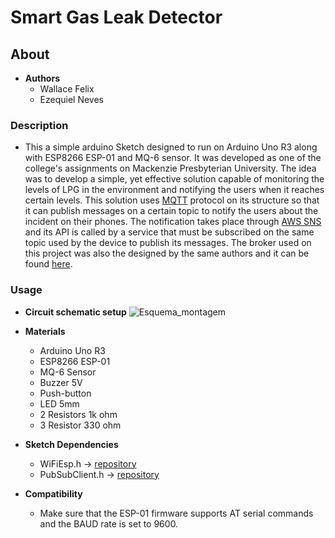 # Smart Gas Leak Detector
## About
- **Authors**
	 - Wallace Felix
	 - Ezequiel Neves

### Description
- This a simple arduino Sketch designed to run on Arduino Uno R3 along with ESP8266 ESP-01 and MQ-6 sensor. It was developed as one of the college's assignments on Mackenzie Presbyterian University.
	The idea was to develop a simple, yet effective solution capable of monitoring the levels of LPG in the environment and notifying the users when it reaches certain levels.
	This solution uses [MQTT](https://mqtt.org/) protocol on its structure so that it can publish messages on a certain topic to notify the users about the incident on their phones. The notification takes place through [AWS SNS](https://aws.amazon.com/sns/?whats-new-cards.sort-by=item.additionalFields.postDateTime&whats-new-cards.sort-order=desc) and its API is called by a service that must be subscribed on the same topic used by the device to publish its messages.
	The broker used on this project was also the designed by the same authors and it can be found [here](https://github.com/nbezequiel/flamable-mqtt-broker).

### Usage
- **Circuit schematic setup**
![Esquema_montagem](https://user-images.githubusercontent.com/48225559/85324870-0253c480-b4a1-11ea-810a-09b9b19eb67e.png)

- **Materials**
	- Arduino Uno R3
	- ESP8266 ESP-01
	- MQ-6 Sensor
	- Buzzer 5V
	- Push-button
	- LED 5mm
	- 2 Resistors 1k ohm
	- 3 Resistor 330 ohm

- **Sketch Dependencies**
	- WiFiEsp.h -> [repository](https://github.com/bportaluri/WiFiEsp)
	- PubSubClient.h -> [repository](https://github.com/knolleary/pubsubclient)

- **Compatibility**
	- Make sure that the ESP-01 firmware supports AT serial commands and the BAUD rate is set to 9600.